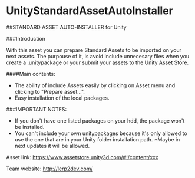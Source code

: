 # UnityStandardAssetAutoInstaller

##STANDARD ASSET AUTO-INSTALLER for Unity

###Introduction

With this asset you can prepare Standard Assets to be imported on your next assets.
The purpouse of it, is avoid include unnecesary files when you create a .unitypackage or your submit your assets to the Unity Asset Store.

####Main contents:

- The ability of include Assets easily by clicking on Asset menu and clicking to "Prepare asset...".
- Easy installation of the local packages.

###IMPORTANT NOTES:

- If you don't have one listed packages on your hdd, the package won't be installed.
- You can't include your own unitypackages because it's only allowed to use the one that are in your Unity folder installation path. *Maybe in next updates it will be allowed.

Asset link: https://www.assetstore.unity3d.com/#!/content/xxx

Team website: http://lerp2dev.com/
